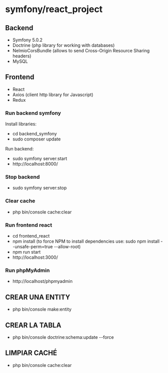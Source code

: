 # symfony/react_project

## Backend

- Symfony 5.0.2
- Doctrine (php library for working with databases)
- NelmioCorsBundle (allows to send Cross-Origin Resource Sharing headers)
- MySQL

## Frontend

- React
- Axios (client http library for Javascript)
- Redux

### Run backend symfony

Install libraries:

- cd backend_symfony
- sudo composer update

Run backend:

- sudo symfony server:start
- http://localhost:8000/


### Stop backend

- sudo symfony server:stop

### Clear cache

 - php bin/console cache:clear

### Run frontend react

- cd frontend_react
- npm install
  (to force NPM to install dependencies use: sudo npm install --unsafe-perm=true --allow-root)
- npm run start
- http://localhost:3000/

### Run phpMyAdmin

- http://localhost/phpmyadmin




## CREAR UNA ENTITY

- php bin/console make:entity

## CREAR LA TABLA

- php bin/console doctrine:schema:update --force

## LIMPIAR CACHÉ

- php bin/console cache:clear


